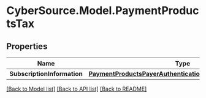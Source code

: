 # CyberSource.Model.PaymentProductsTax
## Properties

Name | Type | Description | Notes
------------ | ------------- | ------------- | -------------
**SubscriptionInformation** | [**PaymentProductsPayerAuthenticationSubscriptionInformation**](PaymentProductsPayerAuthenticationSubscriptionInformation.md) |  | [optional] 

[[Back to Model list]](../README.md#documentation-for-models) [[Back to API list]](../README.md#documentation-for-api-endpoints) [[Back to README]](../README.md)

